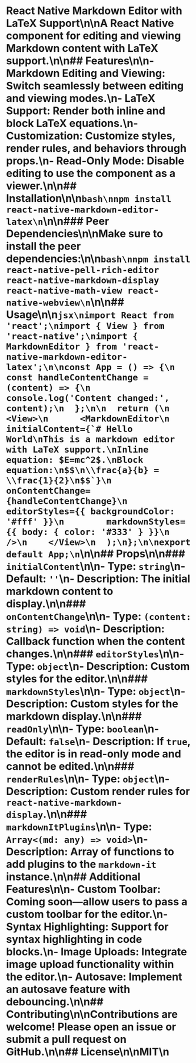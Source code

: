 # React Native Markdown Editor with LaTeX Support\n\nA React Native component for editing and viewing Markdown content with LaTeX support.\n\n## Features\n\n- **Markdown Editing and Viewing**: Switch seamlessly between editing and viewing modes.\n- **LaTeX Support**: Render both inline and block LaTeX equations.\n- **Customization**: Customize styles, render rules, and behaviors through props.\n- **Read-Only Mode**: Disable editing to use the component as a viewer.\n\n## Installation\n\n```bash\nnpm install react-native-markdown-editor-latex\n```\n\n### Peer Dependencies\n\nMake sure to install the peer dependencies:\n\n```bash\nnpm install react-native-pell-rich-editor react-native-markdown-display react-native-math-view react-native-webview\n```\n\n## Usage\n\n```jsx\nimport React from 'react';\nimport { View } from 'react-native';\nimport { MarkdownEditor } from 'react-native-markdown-editor-latex';\n\nconst App = () => {\n  const handleContentChange = (content) => {\n    console.log('Content changed:', content);\n  };\n\n  return (\n    <View>\n      <MarkdownEditor\n        initialContent={`# Hello World\nThis is a markdown editor with LaTeX support.\nInline equation: $E=mc^2$.\nBlock equation:\n$$\n\\frac{a}{b} = \\frac{1}{2}\n$$`}\n        onContentChange={handleContentChange}\n        editorStyles={{ backgroundColor: '#fff' }}\n        markdownStyles={{ body: { color: '#333' } }}\n      />\n    </View>\n  );\n};\n\nexport default App;\n```\n\n## Props\n\n### `initialContent`\n\n- **Type**: `string`\n- **Default**: `''`\n- **Description**: The initial markdown content to display.\n\n### `onContentChange`\n\n- **Type**: `(content: string) => void`\n- **Description**: Callback function when the content changes.\n\n### `editorStyles`\n\n- **Type**: `object`\n- **Description**: Custom styles for the editor.\n\n### `markdownStyles`\n\n- **Type**: `object`\n- **Description**: Custom styles for the markdown display.\n\n### `readOnly`\n\n- **Type**: `boolean`\n- **Default**: `false`\n- **Description**: If `true`, the editor is in read-only mode and cannot be edited.\n\n### `renderRules`\n\n- **Type**: `object`\n- **Description**: Custom render rules for `react-native-markdown-display`.\n\n### `markdownItPlugins`\n\n- **Type**: `Array<(md: any) => void>`\n- **Description**: Array of functions to add plugins to the `markdown-it` instance.\n\n## Additional Features\n\n- **Custom Toolbar**: Coming soon—allow users to pass a custom toolbar for the editor.\n- **Syntax Highlighting**: Support for syntax highlighting in code blocks.\n- **Image Uploads**: Integrate image upload functionality within the editor.\n- **Autosave**: Implement an autosave feature with debouncing.\n\n## Contributing\n\nContributions are welcome! Please open an issue or submit a pull request on GitHub.\n\n## License\n\nMIT\n
